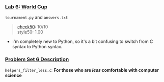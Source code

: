 ### [Lab 6: World Cup](https://cs50.harvard.edu/x/2023/labs/6/)
`tournament.py` and `answers.txt`
> [check50](https://submit.cs50.io/check50/3f127de42666784ee73c618ba833dcfc62fc7e31): 10/10  
> style50: 1.00  
- I'm completely new to Python, so it's a bit confusing to switch from C syntax to Python syntax. 

### [Problem Set 6 Description](https://cs50.harvard.edu/x/2023/psets/6/)
`helpers_filter_less.c`: **For those who are *less* comfortable with computer science**    
